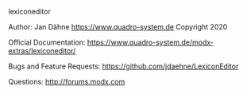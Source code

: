 
lexiconeditor

Author: Jan Dähne <https://www.quadro-system.de>
Copyright 2020

Official Documentation: https://www.quadro-system.de/modx-extras/lexiconeditor/

Bugs and Feature Requests: https://github.com/jdaehne/LexiconEditor

Questions: http://forums.modx.com
